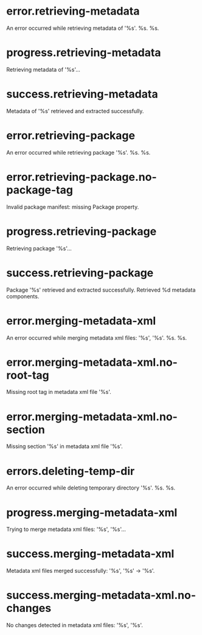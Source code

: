 # error.retrieving-metadata

An error occurred while retrieving metadata of '%s'. %s. %s.

# progress.retrieving-metadata

Retrieving metadata of '%s'...

# success.retrieving-metadata

Metadata of '%s' retrieved and extracted successfully.

# error.retrieving-package

An error occurred while retrieving package '%s'. %s. %s.

# error.retrieving-package.no-package-tag

Invalid package manifest: missing Package property.

# progress.retrieving-package

Retrieving package '%s'...

# success.retrieving-package

Package '%s' retrieved and extracted successfully. Retrieved %d metadata components.

# error.merging-metadata-xml

An error occurred while merging metadata xml files: '%s', '%s'. %s. %s.

# error.merging-metadata-xml.no-root-tag

Missing root tag in metadata xml file '%s'.

# error.merging-metadata-xml.no-section

Missing section '%s' in metadata xml file '%s'.

# errors.deleting-temp-dir

An error occurred while deleting temporary directory '%s'. %s. %s.

# progress.merging-metadata-xml

Trying to merge metadata xml files: '%s', '%s'...

# success.merging-metadata-xml

Metadata xml files merged successfully: '%s', '%s' -> '%s'.

# success.merging-metadata-xml.no-changes

No changes detected in metadata xml files: '%s', '%s'.
